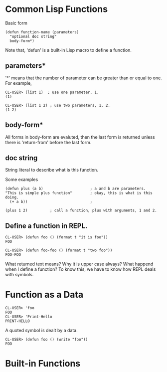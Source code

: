 # Common Lisp Functions
Basic form

    (defun function-name (parameters)
      "optional doc string"
      body-form*)

Note that, 'defun' is a built-in Lisp macro to define a function.

## parameters*
'*' means that the number of parameter can be greater than or equal to one.
For example, 

    CL-USER> (list 1)  ; use one parameter, 1.
    (1)

    CL-USER> (list 1 2) ; use two parameters, 1, 2.
    (1 2)

## body-form*
All forms in body-form are evaluted, then the last form is returned unless there is 'return-from' before the last form.

## doc string
String literal to describe what is this function.

Some examples

    (defun plus (a b)                     ; a and b are parameters.
    "This is simple plus function"        ; okay, this is what is this doing.
      (+ a b))                            ; 

    (plus 1 2)          ; call a function, plus with arguments, 1 and 2.


## Define a function in REPL.
    CL-USER> (defun foo () (format t "it is foo"))
    FOO

    CL-USER> (defun foo-foo () (format t "two foo"))
    FOO-FOO

What returned text means? Why it is upper case always? What happend when I define a function?
To know this, we have to know how REPL deals with symbols.


# Function as a Data
    CL-USER> 'foo
    FOO
    CL-USER> 'Print-Hello
    PRINT-HELLO

A quoted symbol is dealt by a data.

    CL-USER> (defun foo () (write "foo"))
    FOO


# Built-in Functions
